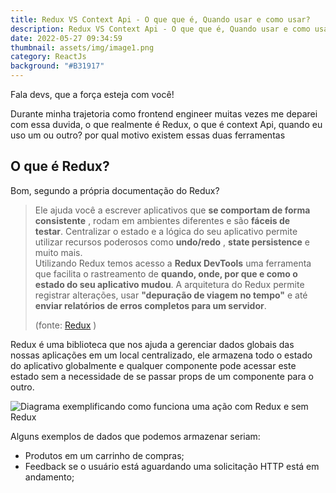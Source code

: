 ```yaml
---
title: Redux VS Context Api - O que que é, Quando usar e como usar?
description: Redux VS Context Api - O que que é, Quando usar e como usar?
date: 2022-05-27 09:34:59
thumbnail: assets/img/image1.png
category: ReactJs
background: "#B31917"
---
```

Fala devs, que a força esteja com você!

Durante minha trajetoria como frontend engineer muitas vezes me deparei com essa duvida, o que realmente é Redux, o que é context Api, quando eu uso um ou outro? por qual motivo existem essas duas ferramentas



## O que é Redux?

Bom, segundo a própria documentação do Redux?

> Ele ajuda você a escrever aplicativos que **se comportam de forma consistente** , rodam em ambientes diferentes e são **fáceis de testar**. Centralizar o estado e a lógica do seu aplicativo permite utilizar recursos poderosos como **undo/redo** , **state persistence** e muito mais. \
> Utilizando Redux temos acesso a **Redux DevTools** uma ferramenta que facilita o rastreamento de **quando, onde, por que e como o estado do seu aplicativo mudou**. A arquitetura do Redux permite registrar alterações, usar **"depuração de viagem no tempo"** e até **enviar relatórios de erros completos para um servidor**.
>
> (fonte: [Redux](https://redux.js.org/) )

Redux é uma biblioteca que nos ajuda a gerenciar dados globais das nossas aplicações em um local centralizado, ele armazena todo o estado do aplicativo globalmente e qualquer componente pode acessar este estado sem a necessidade de se passar props de um componente para o outro.

![Diagrama exemplificando como funciona uma ação com Redux e sem Redux ](assets/img/image1.png "Diagrama exemplificando como funciona uma ação com Redux e sem Redux")

Alguns exemplos de dados que podemos armazenar seriam: 

* Produtos em um carrinho de compras;
* Feedback se o usuário está aguardando uma solicitação HTTP está em andamento;